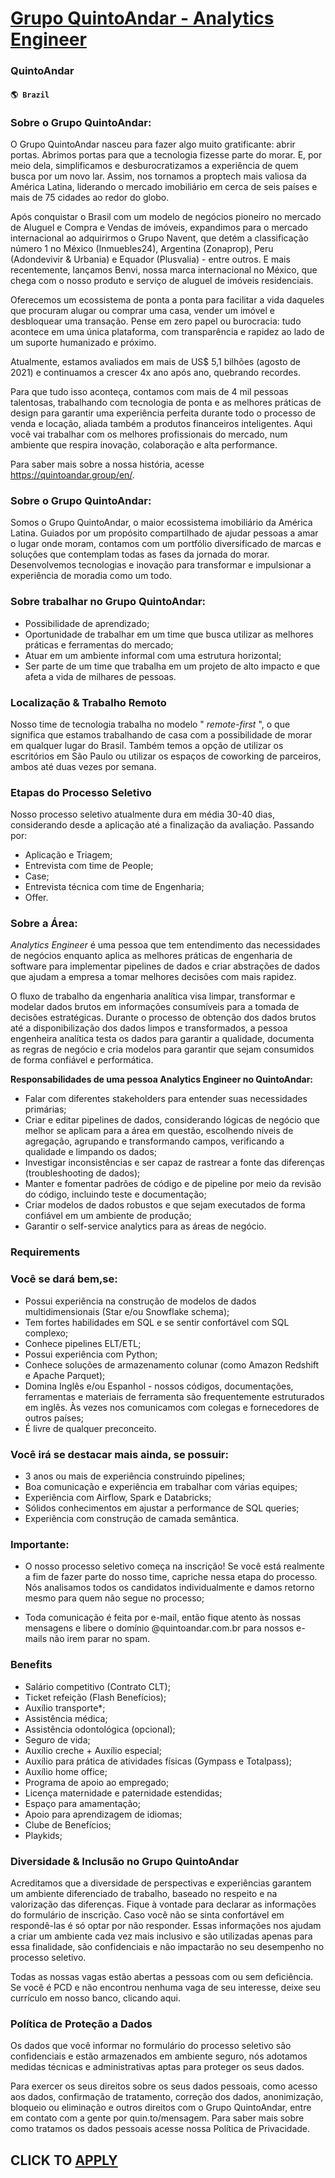# [Grupo QuintoAndar - Analytics Engineer](https://www.remotewlb.com/apply/grupo-quintoandar-analytics-engineer)  
### QuintoAndar  
#### `🌎 Brazil`  

### Sobre o Grupo QuintoAndar:

O Grupo QuintoAndar nasceu para fazer algo muito gratificante: abrir portas. Abrimos portas para que a tecnologia fizesse parte do morar. E, por meio dela, simplificamos e desburocratizamos a experiência de quem busca por um novo lar. Assim, nos tornamos a proptech mais valiosa da América Latina, liderando o mercado imobiliário em cerca de seis países e mais de 75 cidades ao redor do globo.

Após conquistar o Brasil com um modelo de negócios pioneiro no mercado de Aluguel e Compra e Vendas de imóveis, expandimos para o mercado internacional ao adquirirmos o Grupo Navent, que detém a classificação número 1 no México (Inmuebles24), Argentina (Zonaprop), Peru (Adondevivir & Urbania) e Equador (Plusvalia) - entre outros. E mais recentemente, lançamos Benvi, nossa marca internacional no México, que chega com o nosso produto e serviço de aluguel de imóveis residenciais.

Oferecemos um ecossistema de ponta a ponta para facilitar a vida daqueles que procuram alugar ou comprar uma casa, vender um imóvel e desbloquear uma transação. Pense em zero papel ou burocracia: tudo acontece em uma única plataforma, com transparência e rapidez ao lado de um suporte humanizado e próximo.

Atualmente, estamos avaliados em mais de US$ 5,1 bilhões (agosto de 2021) e continuamos a crescer 4x ano após ano, quebrando recordes.

Para que tudo isso aconteça, contamos com mais de 4 mil pessoas talentosas, trabalhando com tecnologia de ponta e as melhores práticas de design para garantir uma experiência perfeita durante todo o processo de venda e locação, aliada também a produtos financeiros inteligentes. Aqui você vai trabalhar com os melhores profissionais do mercado, num ambiente que respira inovação, colaboração e alta performance.

Para saber mais sobre a nossa história, acesse https://quintoandar.group/en/.

### Sobre o Grupo QuintoAndar:

Somos o Grupo QuintoAndar, o maior ecossistema imobiliário da América Latina. Guiados por um propósito compartilhado de ajudar pessoas a amar o lugar onde moram, contamos com um portfólio diversificado de marcas e soluções que contemplam todas as fases da jornada do morar. Desenvolvemos tecnologias e inovação para transformar e impulsionar a experiência de moradia como um todo.

### Sobre trabalhar no Grupo QuintoAndar:

  * Possibilidade de aprendizado;
  * Oportunidade de trabalhar em um time que busca utilizar as melhores práticas e ferramentas do mercado;
  * Atuar em um ambiente informal com uma estrutura horizontal;
  * Ser parte de um time que trabalha em um projeto de alto impacto e que afeta a vida de milhares de pessoas.

### Localização & Trabalho Remoto

Nosso time de tecnologia trabalha no modelo " _remote-first_ ", o que significa que estamos trabalhando de casa com a possibilidade de morar em qualquer lugar do Brasil. Também temos a opção de utilizar os escritórios em São Paulo ou utilizar os espaços de coworking de parceiros, ambos até duas vezes por semana.

### Etapas do Processo Seletivo

Nosso processo seletivo atualmente dura em média 30-40 dias, considerando desde a aplicação até a finalização da avaliação. Passando por:

  * Aplicação e Triagem;
  * Entrevista com time de People;
  * Case;
  * Entrevista técnica com time de Engenharia;
  * Offer.

### Sobre a Área:

 _Analytics Engineer_ é uma pessoa que tem entendimento das necessidades de negócios enquanto aplica as melhores práticas de engenharia de software para implementar pipelines de dados e criar abstrações de dados que ajudam a empresa a tomar melhores decisões com mais rapidez.

O fluxo de trabalho da engenharia analítica visa limpar, transformar e modelar dados brutos em informações consumíveis para a tomada de decisões estratégicas. Durante o processo de obtenção dos dados brutos até a disponibilização dos dados limpos e transformados, a pessoa engenheira analítica testa os dados para garantir a qualidade, documenta as regras de negócio e cria modelos para garantir que sejam consumidos de forma confiável e performática.

 **Responsabilidades de uma pessoa Analytics Engineer no QuintoAndar:**

  * Falar com diferentes stakeholders para entender suas necessidades primárias;
  * Criar e editar pipelines de dados, considerando lógicas de negócio que melhor se aplicam para a área em questão, escolhendo níveis de agregação, agrupando e transformando campos, verificando a qualidade e limpando os dados;
  * Investigar inconsistências e ser capaz de rastrear a fonte das diferenças (troubleshooting de dados);
  * Manter e fomentar padrões de código e de pipeline por meio da revisão do código, incluindo teste e documentação;
  * Criar modelos de dados robustos e que sejam executados de forma confiável em um ambiente de produção;
  * Garantir o self-service analytics para as áreas de negócio.

### Requirements

### Você se dará bem,se:

  * Possui experiência na construção de modelos de dados multidimensionais (Star e/ou Snowflake schema);
  * Tem fortes habilidades em SQL e se sentir confortável com SQL complexo;
  * Conhece pipelines ELT/ETL;
  * Possui experiência com Python;
  * Conhece soluções de armazenamento colunar (como Amazon Redshift e Apache Parquet);
  * Domina Inglês e/ou Espanhol - nossos códigos, documentações, ferramentas e materiais de ferramenta são frequentemente estruturados em inglês. Às vezes nos comunicamos com colegas e fornecedores de outros países;
  * É livre de qualquer preconceito.

### Você irá se destacar mais ainda, se possuir:

  * 3 anos ou mais de experiência construindo pipelines;
  * Boa comunicação e experiência em trabalhar com várias equipes;
  * Experiência com Airflow, Spark e Databricks;
  * Sólidos conhecimentos em ajustar a performance de SQL queries;
  * Experiência com construção de camada semântica.

### Importante:

  * O nosso processo seletivo começa na inscrição! Se você está realmente a fim de fazer parte do nosso time, capriche nessa etapa do processo. Nós analisamos todos os candidatos individualmente e damos retorno mesmo para quem não segue no processo;

  * Toda comunicação é feita por e-mail, então fique atento às nossas mensagens e libere o domínio @quintoandar.com.br para nossos e-mails não irem parar no spam.

### Benefits

  * Salário competitivo (Contrato CLT);
  * Ticket refeição (Flash Benefícios);
  * Auxílio transporte*;
  * Assistência médica;
  * Assistência odontológica (opcional);
  * Seguro de vida;
  * Auxílio creche + Auxílio especial;
  * Auxílio para prática de atividades físicas (Gympass e Totalpass);
  * Auxílio home office;
  * Programa de apoio ao empregado;
  * Licença maternidade e paternidade estendidas;
  * Espaço para amamentação;
  * Apoio para aprendizagem de idiomas;
  * Clube de Benefícios;
  * Playkids;  

### Diversidade & Inclusão no Grupo QuintoAndar

Acreditamos que a diversidade de perspectivas e experiências garantem um ambiente diferenciado de trabalho, baseado no respeito e na valorização das diferenças. Fique à vontade para declarar as informações do formulário de inscrição. Caso você não se sinta confortável em respondê-las é só optar por não responder. Essas informações nos ajudam a criar um ambiente cada vez mais inclusivo e são utilizadas apenas para essa finalidade, são confidenciais e não impactarão no seu desempenho no processo seletivo.

Todas as nossas vagas estão abertas a pessoas com ou sem deficiência. Se você é PCD e não encontrou nenhuma vaga de seu interesse, deixe seu currículo em nosso banco, clicando aqui.

### Política de Proteção a Dados

Os dados que você informar no formulário do processo seletivo são confidenciais e estão armazenados em ambiente seguro, nós adotamos medidas técnicas e administrativas aptas para proteger os seus dados.

Para exercer os seus direitos sobre os seus dados pessoais, como acesso aos dados, confirmação de tratamento, correção dos dados, anonimização, bloqueio ou eliminação e outros direitos com o Grupo QuintoAndar, entre em contato com a gente por quin.to/mensagem. Para saber mais sobre como tratamos os dados pessoais acesse nossa Política de Privacidade.

  
## CLICK TO [APPLY](https://www.remotewlb.com/apply/grupo-quintoandar-analytics-engineer)

